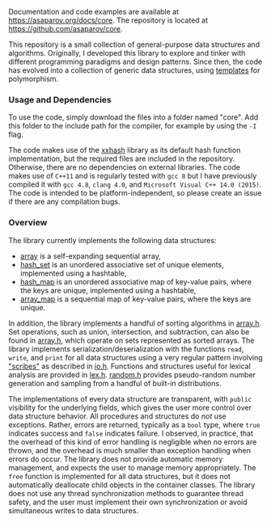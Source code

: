 Documentation and code examples are available at <https://asaparov.org/docs/core>. The repository is located at <https://github.com/asaparov/core>.

This repository is a small collection of general-purpose data structures and algorithms. Originally, I developed this library to explore and tinker with different programming paradigms and design patterns. Since then, the code has evolved into a collection of generic data structures, using [templates](http://en.cppreference.com/w/cpp/language/templates) for polymorphism.

### Usage and Dependencies

To use the code, simply download the files into a folder named "core". Add this folder to the include path for the compiler, for example by using the `-I` flag.

The code makes use of the [xxhash](https://github.com/Cyan4973/xxHash) library as its default hash function implementation, but the required files are included in the repository. Otherwise, there are no dependencies on external libraries. The code makes use of `C++11` and is regularly tested with `gcc 8` but I have previously compiled it with `gcc 4.8`, `clang 4.0`, and `Microsoft Visual C++ 14.0 (2015)`. The code is intended to be platform-independent, so please create an issue if there are any compilation bugs.

### Overview

The library currently implements the following data structures:
 - [array](https://asaparov.org/docs/core/array.h.html#struct%20array) is a self-expanding sequential array,
 - [hash_set](https://asaparov.org/docs/core/map.h.html#struct%20hash_set) is an unordered associative set of unique elements, implemented using a hashtable,
 - [hash_map](https://asaparov.org/docs/core/map.h.html#struct%20hash_map) is an unordered associative map of key-value pairs, where the keys are unique, implemented using a hashtable,
 - [array_map](https://asaparov.org/docs/core/map.h.html#struct%20array_map) is a sequential map of key-value pairs, where the keys are unique.

In addition, the library implements a handful of sorting algorithms in [array.h](https://asaparov.org/docs/core/array.h.html). Set operations, such as union, intersection, and subtraction, can also be found in [array.h](https://asaparov.org/docs/core/array.h.html), which operate on sets represented as sorted arrays. The library implements serialization/deserialization with the functions `read`, `write`, and `print` for all data structures using a very regular pattern involving ["scribes"](https://asaparov.org/docs/core/io.h.html#scribes) as described in [io.h](https://asaparov.org/docs/core/io.h.html). Functions and structures useful for lexical analysis are provided in [lex.h](https://asaparov.org/docs/core/lex.h.html). [random.h](https://asaparov.org/docs/core/random.h.html) provides pseudo-random number generation and sampling from a handful of built-in distributions.

The implementations of every data structure are transparent, with `public` visibility for the underlying fields, which gives the user more control over data structure behavior. All procedures and structures do *not* use exceptions. Rather, errors are returned, typically as a `bool` type, where `true` indicates success and `false` indicates failure. I observed, in practice, that the overhead of this kind of error handling is negligible when no errors are thrown, and the overhead is much smaller than exception handling when errors do occur. The library does not provide automatic memory management, and expects the user to manage memory appropriately. The `free` function is implemented for all data structures, but it does not automatically deallocate child objects in the container classes. The library does not use any thread synchronization methods to guarantee thread safety, and the user must implement their own synchronization or avoid simultaneous writes to data structures.
